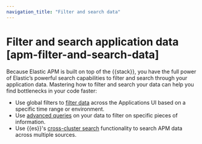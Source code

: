 ```yaml
---
navigation_title: "Filter and search data"
---
```


# Filter and search application data [apm-filter-and-search-data]


Because Elastic APM is built on top of the {{stack}}, you have the full power of Elastic’s powerful search capabilities to filter and search through your application data. Mastering how to filter and search your data can help you find bottlenecks in your code faster:

* Use global filters to [filter data](../../../solutions/observability/apps/filter-application-data.md) across the Applications UI based on a specific time range or environment.
* Use [advanced queries](../../../solutions/observability/apps/use-advanced-queries-on-application-data.md) on your data to filter on specific pieces of information.
* Use {{es}}'s [cross-cluster search](../../../solutions/observability/apps/cross-cluster-search-with-application-data.md) functionality to search APM data across multiple sources.




